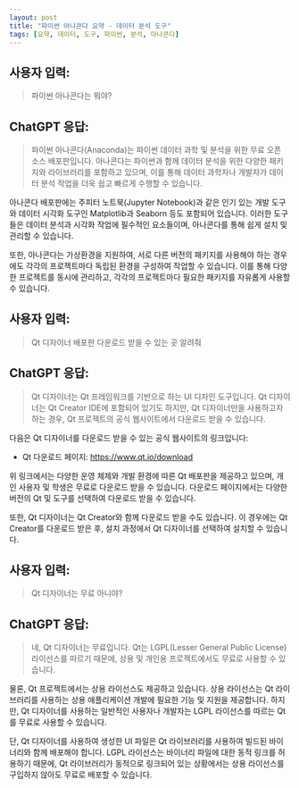 ```yaml
---
layout: post
title: "파이썬 아나콘다 요약 - 데이터 분석 도구"
tags: [요약, 데이터, 도구, 파이썬, 분석, 아나콘다]
---
```


## 사용자 입력:
> 파이썬 아나콘다는 뭐야?

## ChatGPT 응답:
> 파이썬 아나콘다(Anaconda)는 파이썬 데이터 과학 및 분석을 위한 무료 오픈 소스 배포판입니다. 아나콘다는 파이썬과 함께 데이터 분석을 위한 다양한 패키지와 라이브러리를 포함하고 있으며, 이를 통해 데이터 과학자나 개발자가 데이터 분석 작업을 더욱 쉽고 빠르게 수행할 수 있습니다.

아나콘다 배포판에는 주피터 노트북(Jupyter Notebook)과 같은 인기 있는 개발 도구와 데이터 시각화 도구인 Matplotlib과 Seaborn 등도 포함되어 있습니다. 이러한 도구들은 데이터 분석과 시각화 작업에 필수적인 요소들이며, 아나콘다를 통해 쉽게 설치 및 관리할 수 있습니다.

또한, 아나콘다는 가상환경을 지원하여, 서로 다른 버전의 패키지를 사용해야 하는 경우에도 각각의 프로젝트마다 독립된 환경을 구성하여 작업할 수 있습니다. 이를 통해 다양한 프로젝트를 동시에 관리하고, 각각의 프로젝트마다 필요한 패키지를 자유롭게 사용할 수 있습니다.

## 사용자 입력:
> Qt 디자이너 배포판 다운로드 받을 수 있는 곳 알려줘

## ChatGPT 응답:
> Qt 디자이너는 Qt 프레임워크를 기반으로 하는 UI 디자인 도구입니다. Qt 디자이너는 Qt Creator IDE에 포함되어 있기도 하지만, Qt 디자이너만을 사용하고자 하는 경우, Qt 프로젝트의 공식 웹사이트에서 다운로드 받을 수 있습니다. 

다음은 Qt 디자이너를 다운로드 받을 수 있는 공식 웹사이트의 링크입니다:
- Qt 다운로드 페이지: https://www.qt.io/download

위 링크에서는 다양한 운영 체제와 개발 환경에 따른 Qt 배포판을 제공하고 있으며, 개인 사용자 및 학생은 무료로 다운로드 받을 수 있습니다. 다운로드 페이지에서는 다양한 버전의 Qt 및 도구를 선택하여 다운로드 받을 수 있습니다.

또한, Qt 디자이너는 Qt Creator와 함께 다운로드 받을 수도 있습니다. 이 경우에는 Qt Creator를 다운로드 받은 후, 설치 과정에서 Qt 디자이너를 선택하여 설치할 수 있습니다.

## 사용자 입력:
> Qt 디자이너는 무료 아니야?

## ChatGPT 응답:
> 네, Qt 디자이너는 무료입니다. Qt는 LGPL(Lesser General Public License) 라이선스를 따르기 때문에, 상용 및 개인용 프로젝트에서도 무료로 사용할 수 있습니다. 

물론, Qt 프로젝트에서는 상용 라이선스도 제공하고 있습니다. 상용 라이선스는 Qt 라이브러리를 사용하는 상용 애플리케이션 개발에 필요한 기능 및 지원을 제공합니다. 하지만, Qt 디자이너를 사용하는 일반적인 사용자나 개발자는 LGPL 라이선스를 따르는 Qt를 무료로 사용할 수 있습니다.

단, Qt 디자이너를 사용하여 생성한 UI 파일은 Qt 라이브러리를 사용하여 빌드된 바이너리와 함께 배포해야 합니다. LGPL 라이선스는 바이너리 파일에 대한 동적 링크를 허용하기 때문에, Qt 라이브러리가 동적으로 링크되어 있는 상황에서는 상용 라이선스를 구입하지 않아도 무료로 배포할 수 있습니다.

